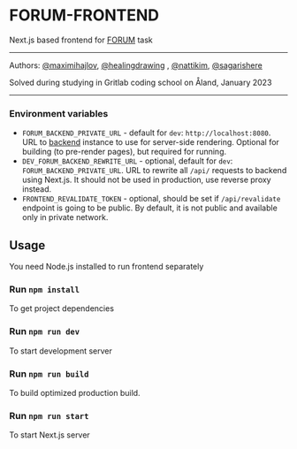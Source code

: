 # FORUM-FRONTEND

Next.js based frontend for [FORUM](https://github.com/01-edu/public/tree/master/subjects/forum) task

---

Authors: [@maximihajlov](https://github.com/maximihajlov), [@healingdrawing](https://github.com/healingdrawing)
, [@nattikim](https://github.com/nattikim), [@sagarishere](https://github.com/sagarishere)

Solved during studying in Gritlab coding school on Åland, January 2023

---

### Environment variables

- `FORUM_BACKEND_PRIVATE_URL` - default for `dev`: `http://localhost:8080`.
  URL to [backend](../backend) instance to use for server-side rendering. Optional for building (to pre-render pages),
  but required for running.
- `DEV_FORUM_BACKEND_REWRITE_URL` - optional, default for `dev`: `FORUM_BACKEND_PRIVATE_URL`.
  URL to rewrite all `/api/` requests to backend using Next.js. It should not be used in production, use reverse proxy
  instead.
- `FRONTEND_REVALIDATE_TOKEN` - optional, should be set if `/api/revalidate` endpoint is going to be public. By default,
  it is not public and available only in private network.

## Usage

You need Node.js installed to run frontend separately

### Run `npm install`

To get project dependencies

### Run `npm run dev`

To start development server

### Run `npm run build`

To build optimized production build.

### Run `npm run start`

To start Next.js server

[//]: # "TODO: add comment about data fetching and export mode config"

